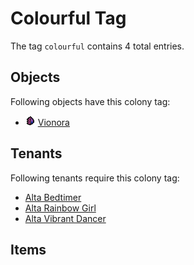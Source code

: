 # Colourful Tag

The tag `colourful` contains 4 total entries.

## Objects

Following objects have this colony tag:

- <img src="https://raw.githubusercontent.com/Ceterai/Enternia/main/objects/alta/special/plants/trees/ct_viona_tree.png" alt="Vionora icon" loading="lazy" height="16px" width="auto" /> [Vionora](https://ceterai.github.io/MyEnternia/Wiki/Vionora)

## Tenants

Following tenants require this colony tag:

- [Alta Bedtimer](https://ceterai.github.io/MyEnternia/Wiki/AltaBedtimer)
- [Alta Rainbow Girl](https://ceterai.github.io/MyEnternia/Wiki/AltaRainbowGirl)
- [Alta Vibrant Dancer](https://ceterai.github.io/MyEnternia/Wiki/AltaVibrantDancer)

## Items
